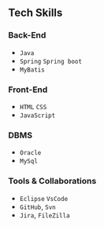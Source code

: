 ## Tech Skills
### Back-End
- `Java`
- `Spring` `Spring boot`
- `MyBatis`

### Front-End
- `HTML` `CSS`
- `JavaScript`

### DBMS
- `Oracle`
- `MySql`

### Tools & Collaborations
- `Eclipse` `VsCode`
- `GitHub`, `Svn`
- `Jira`, `FileZilla`

<br/>
